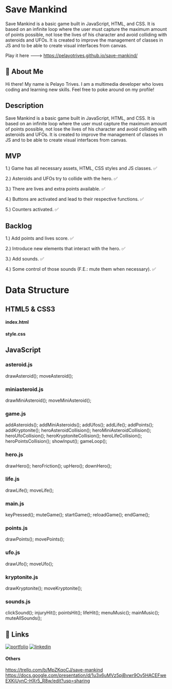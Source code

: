 # Save Mankind

Save Mankind is a basic game built in JavaScript, HTML, and CSS. It is based on an infinite loop where the user must capture the maximum amount of points possible, not lose the lives of his character and avoid colliding with asteroids and UFOs. It is created to improve the management of classes in JS and to be able to create visual interfaces from canvas.

Play it here ---> https://pelayotrives.github.io/save-mankind/


## 🚀 About Me
Hi there! My name is Pelayo Trives. I am a multimedia developer who loves coding and learning new skills. Feel free to poke around on my profile!


## Description

Save Mankind is a basic game built in JavaScript, HTML, and CSS. It is based on an infinite loop where the user must capture the maximum amount of points possible, not lose the lives of his character and avoid colliding with asteroids and UFOs. It is created to improve the management of classes in JS and to be able to create visual interfaces from canvas.


## MVP

1.) Game has all necessary assets, HTML, CSS styles and JS classes. ✅

2.) Asteroids and UFOs try to collide with the hero. ✅

3.) There are lives and extra points available. ✅

4.) Buttons are activated and lead to their respective functions. ✅

5.) Counters activated. ✅


## Backlog

1.) Add points and lives score. ✅

2.) Introduce new elements that interact with the hero. ✅

3.) Add sounds. ✅

4.) Some control of those sounds (F.E.: mute them when necessary). ✅


# Data Structure

## HTML5 & CSS3

#### index.html
#### style.css


## JavaScript

### asteroid.js
drawAsteroid();
moveAsteroid();

### miniasteroid.js
drawMiniAsteroid();
moveMiniAsteroid();

### game.js
addAsteroids();
addMiniAsteroids();
addUfos();
addLife();
addPoints();
addKryptonite();
heroAsteroidCollision();
heroMiniAsteroidCollision();
heroUfoCollision();
heroKryptoniteCollision();
heroLifeCollision();
heroPointsCollision();
showInput();
gameLoop();

### hero.js
drawHero();
heroFriction();
upHero();
downHero();

### life.js
drawLife();
moveLife();

### main.js
keyPressed();
muteGame();
startGame();
reloadGame();
endGame();

### points.js
drawPoints();
movePoints();

### ufo.js
drawUfo();
moveUfo();

### kryptonite.js
drawKryptonite();
moveKryptonite();

### sounds.js
clickSound();
injuryHit();
pointsHit();
lifeHit();
menuMusic();
mainMusic();
muteAllSounds();


## 🔗 Links
[![portfolio](https://img.shields.io/badge/my_portfolio-000?style=for-the-badge&logo=ko-fi&logoColor=white)](https://github.com/pelayotrives)
[![linkedin](https://img.shields.io/badge/linkedin-0A66C2?style=for-the-badge&logo=linkedin&logoColor=white)](https://www.linkedin.com/in/pelayo-trives-pozuelo/)



#### Others
https://trello.com/b/MpZKqoCJ/save-mankind
https://docs.google.com/presentation/d/1u3x6uMVz5pjBvwr9Ov5HACEFweEXKiUynC-HXr5_R8w/edit?usp=sharing


